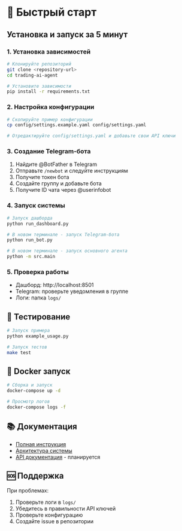 # 🚀 Быстрый старт

## Установка и запуск за 5 минут

### 1. Установка зависимостей

```bash
# Клонируйте репозиторий
git clone <repository-url>
cd trading-ai-agent

# Установите зависимости
pip install -r requirements.txt
```

### 2. Настройка конфигурации

```bash
# Скопируйте пример конфигурации
cp config/settings.example.yaml config/settings.yaml

# Отредактируйте config/settings.yaml и добавьте свои API ключи
```

### 3. Создание Telegram-бота

1. Найдите @BotFather в Telegram
2. Отправьте `/newbot` и следуйте инструкциям
3. Получите токен бота
4. Создайте группу и добавьте бота
5. Получите ID чата через @userinfobot

### 4. Запуск системы

```bash
# Запуск дашборда
python run_dashboard.py

# В новом терминале - запуск Telegram-бота
python run_bot.py

# В новом терминале - запуск основного агента
python -m src.main
```

### 5. Проверка работы

- Дашборд: http://localhost:8501
- Telegram: проверьте уведомления в группе
- Логи: папка `logs/`

## 🧪 Тестирование

```bash
# Запуск примера
python example_usage.py

# Запуск тестов
make test
```

## 🐳 Docker запуск

```bash
# Сборка и запуск
docker-compose up -d

# Просмотр логов
docker-compose logs -f
```

## 📚 Документация

- [Полная инструкция](SETUP.md)
- [Архитектура системы](ARCHITECTURE.md)
- [API документация](docs/api.md) - планируется

## 🆘 Поддержка

При проблемах:
1. Проверьте логи в `logs/`
2. Убедитесь в правильности API ключей
3. Проверьте конфигурацию
4. Создайте issue в репозитории

